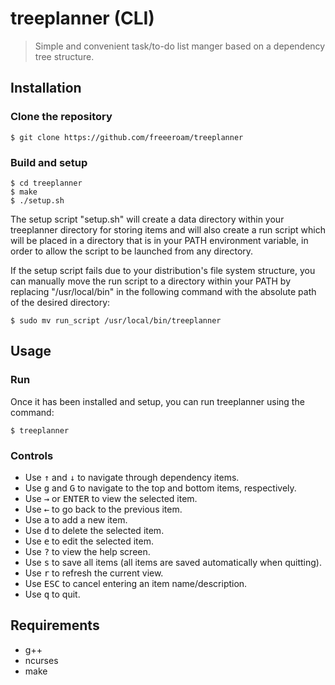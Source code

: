 # treeplanner (CLI)
> Simple and convenient task/to-do list manger based on a dependency tree structure.

## Installation
### Clone the repository
```console
$ git clone https://github.com/freeeroam/treeplanner
```
### Build and setup 
```console
$ cd treeplanner
$ make
$ ./setup.sh
```
The setup  script "setup.sh" will create a data directory within your treeplanner directory for storing items and will also create a run script which will be placed in a directory that is in your PATH environment variable, in order to allow the script to be launched from any directory.

If the setup script fails due to your distribution's file system structure, you can manually move the run script to a directory within your PATH by replacing "/usr/local/bin" in the following command with the absolute path of the desired directory:
```console
$ sudo mv run_script /usr/local/bin/treeplanner
```

## Usage
### Run
Once it has been installed and setup, you can run treeplanner using the command:
```console
$ treeplanner
```

### Controls
- Use <kbd>↑</kbd> and <kbd>↓</kbd> to navigate through dependency items.
- Use <kbd>g</kbd> and <kbd>G</kbd> to navigate to the top and bottom items, respectively.
- Use <kbd>→</kbd> or <kbd>ENTER</kbd> to view the selected item.
- Use <kbd>←</kbd> to go back to the previous item.
- Use <kbd>a</kbd> to add a new item.
- Use <kbd>d</kbd> to delete the selected item.
- Use <kbd>e</kbd> to edit the selected item.
- Use <kbd>?</kbd> to view the help screen.
- Use <kbd>s</kbd> to save all items (all items are saved automatically when quitting).
- Use <kbd>r</kbd> to refresh the current view.
- Use <kbd>ESC</kbd> to cancel entering an item name/description.
- Use <kbd>q</kbd> to quit.

## Requirements
- g++
- ncurses
- make
